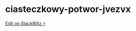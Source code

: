 # ciasteczkowy-potwor-jvezvx

[Edit on StackBlitz ⚡️](https://stackblitz.com/edit/ciasteczkowy-potwor-jvezvx)